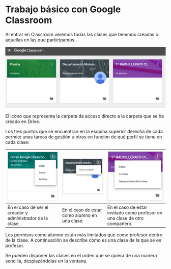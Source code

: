 # Trabajo básico con Google Classroom

Al entrar en Classroom veremos todas las clases que tenemos creadas o aquellas en las que participamos..

![](https://raw.githubusercontent.com/catedu/google-classroom-2018/master/images/image28.png)

El icono que representa la carpeta da acceso directo a la carpeta que se ha creado en Drive.

Los tres puntos que se encuentran en la esquina superior derecha de cada permite unas tareas de gestión u otras en función de qué perfil se tiene en cada clase:

| ![](https://raw.githubusercontent.com/catedu/google-classroom-2018/master/images/image23.png) | ![](https://raw.githubusercontent.com/catedu/google-classroom-2018/master/images/image40.png) | ![](https://raw.githubusercontent.com/catedu/google-classroom-2018/master/images/image41.png) |
| --- | --- | --- |
| En el caso de ser el creador y administrador de la clase. | En el caso de estar como alumno en una clase. | En el caso de estar invitado como profesor en una clase de otro compañero. |

Los permisos como alumno están más limitados que como profesor dentro de la clase. A continuación se describe cómo es una clase de la que se es profesor.

Se pueden disponer las clases en el orden que se quiera de una manera sencilla, desplazándolas en la ventana.